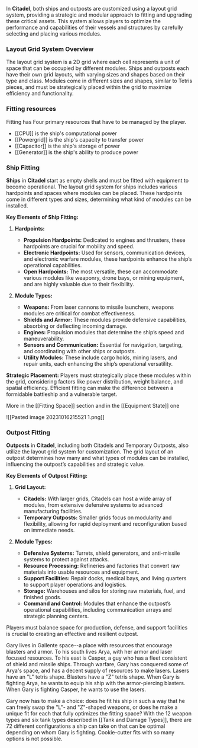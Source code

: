In **Citadel**, both ships and outposts are customized using a layout grid system, providing a strategic and modular approach to fitting and upgrading these critical assets. This system allows players to optimize the performance and capabilities of their vessels and structures by carefully selecting and placing various modules.

### Layout Grid System Overview

The layout grid system is a 2D grid where each cell represents a unit of space that can be occupied by different modules. Ships and outposts each have their own grid layouts, with varying sizes and shapes based on their type and class. Modules come in different sizes and shapes, similar to Tetris pieces, and must be strategically placed within the grid to maximize efficiency and functionality.

### Fitting resources

Fitting has Four primary resources that have to be managed by the player.
* [[CPU]] is the ship's computational power
* [[Powergrid]] is the ship's capacity to transfer power
* [[Capacitor]] is the ship's storage of power
* [[Generator]] is the ship's ability to produce power

### Ship Fitting

**Ships** in **Citadel** start as empty shells and must be fitted with equipment to become operational. The layout grid system for ships includes various hardpoints and spaces where modules can be placed. These hardpoints come in different types and sizes, determining what kind of modules can be installed.

**Key Elements of Ship Fitting:**

1. **Hardpoints:**
    
    - **Propulsion Hardpoints:** Dedicated to engines and thrusters, these hardpoints are crucial for mobility and speed.
    - **Electronic Hardpoints:** Used for sensors, communication devices, and electronic warfare modules, these hardpoints enhance the ship’s operational capabilities.
    - **Open Hardpoints:** The most versatile, these can accommodate various modules like weaponry, drone bays, or mining equipment, and are highly valuable due to their flexibility.
2. **Module Types:**
    
    - **Weapons:** From laser cannons to missile launchers, weapons modules are critical for combat effectiveness.
    - **Shields and Armor:** These modules provide defensive capabilities, absorbing or deflecting incoming damage.
    - **Engines:** Propulsion modules that determine the ship’s speed and maneuverability.
    - **Sensors and Communication:** Essential for navigation, targeting, and coordinating with other ships or outposts.
    - **Utility Modules:** These include cargo holds, mining lasers, and repair units, each enhancing the ship’s operational versatility.

**Strategic Placement:** Players must strategically place these modules within the grid, considering factors like power distribution, weight balance, and spatial efficiency. Efficient fitting can make the difference between a formidable battleship and a vulnerable target.

More in the [[Fitting Space]] section and in the [[Equipment State]] one

![[Pasted image 20231016215521 1.png]]
### Outpost Fitting

**Outposts** in **Citadel**, including both Citadels and Temporary Outposts, also utilize the layout grid system for customization. The grid layout of an outpost determines how many and what types of modules can be installed, influencing the outpost’s capabilities and strategic value.

**Key Elements of Outpost Fitting:**

1. **Grid Layout:**
    
    - **Citadels:** With larger grids, Citadels can host a wide array of modules, from extensive defensive systems to advanced manufacturing facilities.
    - **Temporary Outposts:** Smaller grids focus on modularity and flexibility, allowing for rapid deployment and reconfiguration based on immediate needs.
2. **Module Types:**
    
    - **Defensive Systems:** Turrets, shield generators, and anti-missile systems to protect against attacks.
    - **Resource Processing:** Refineries and factories that convert raw materials into usable resources and equipment.
    - **Support Facilities:** Repair docks, medical bays, and living quarters to support player operations and logistics.
    - **Storage:** Warehouses and silos for storing raw materials, fuel, and finished goods.
    - **Command and Control:** Modules that enhance the outpost’s operational capabilities, including communication arrays and strategic planning centers.

Players must balance space for production, defense, and support facilities is crucial to creating an effective and resilient outpost.

Gary lives in Gallente space--a place with resources that encourage blasters and armor. To his south lives Arya, with her armor and laser focused resources. To his east is Casper, a guy who has a fleet consistent of shield and missile ships. Through warfare, Gary has conquered some of Arya's space, and has a decent supply of resources to make lasers. Lasers have an "L" tetris shape. Blasters have a "Z" tetris shape.  When Gary is fighting Arya, he wants to equip his ship with the armor-piercing blasters. When Gary is fighting Casper, he wants to use the lasers.

Gary now has to make a choice: does he fit his ship in such a way that he can freely swap the "L"- and "Z"-shaped weapons, or does he make a unique fit for each that fully optimizes the fitting space? With the 12 weapon types and six tank types described in [[Tank and Damage Types]], there are 72 different configurations a ship can take on that can be optimal depending on whom Gary is fighting. Cookie-cutter fits with so many options is not possible.

